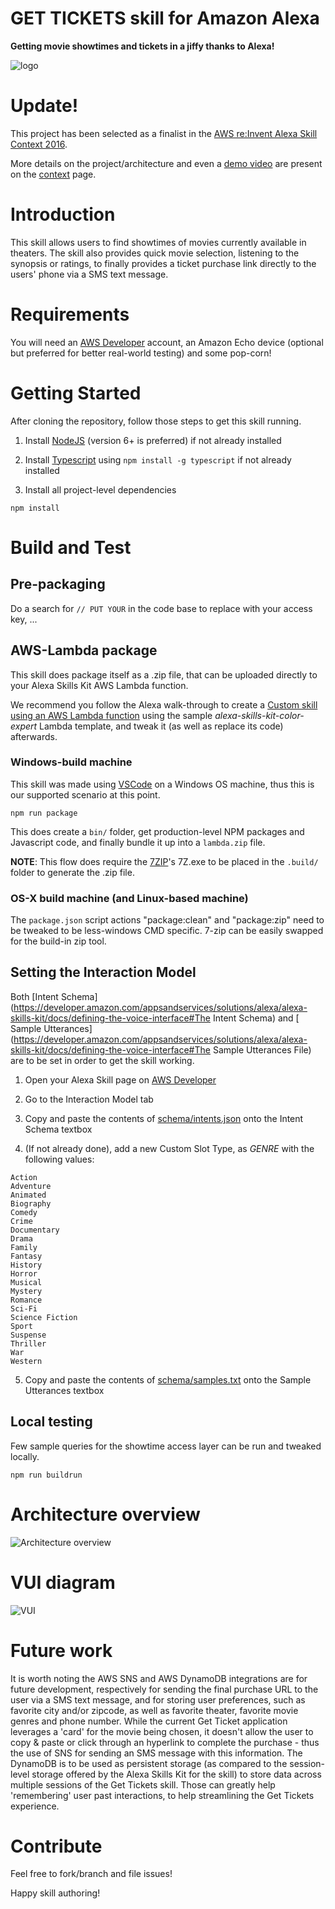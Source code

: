 # GET TICKETS skill for Amazon Alexa

**Getting movie showtimes and tickets in a jiffy thanks to Alexa!**

![logo](./.build/logo.jpg)

# Update!

This project has been selected as a finalist in the [AWS re:Invent Alexa Skill Context 2016](https://www.hackster.io/contests/alexa-reinvent).

More details on the project/architecture and even a [demo video](https://youtu.be/miZGYJCwlLw) are present on the [context](https://www.hackster.io/rleyh/gettickets-c54778?ref=challenge&ref_id=82&offset=3) page.

# Introduction 

This skill allows users to find showtimes of movies currently available in theaters. The skill also provides quick movie selection, listening to the synopsis or ratings, to finally provides a ticket purchase link directly to the users' phone via a SMS text message.

# Requirements

You will need an [AWS Developer](https://developer.amazon.com) account, an Amazon Echo device (optional but preferred for better real-world testing) and some pop-corn!

# Getting Started

After cloning the repository, follow those steps to get this skill running.

1. Install [NodeJS](https://www.nodejs.com/) (version 6+ is preferred) if not already installed

2. Install [Typescript](https://www.npmjs.com/package/typescript) using ```npm install -g typescript``` if not already installed

3. Install all project-level dependencies

```
npm install
```

# Build and Test

## Pre-packaging

Do a search for ```// PUT YOUR``` in the code base to replace with your access key, ...

## AWS-Lambda package

This skill does package itself as a .zip file, that can be uploaded directly to your Alexa Skills Kit AWS Lambda function. 

We recommend you follow the Alexa walk-through to create a [Custom skill using an AWS Lambda function](https://developer.amazon.com/public/solutions/alexa/alexa-skills-kit/docs/developing-an-alexa-skill-as-a-lambda-function) using the sample *alexa-skills-kit-color-expert* Lambda template, and tweak it (as well as replace its code) afterwards.

### Windows-build machine

This skill was made using [VSCode](https://code.visualstudio.com) on a Windows OS machine, thus this is our supported scenario at this point. 

```
npm run package
```

This does create a ```bin/``` folder, get production-level NPM packages and Javascript code, and finally bundle it up into a `lambda.zip` file.

**NOTE**: This flow does require the [7ZIP](http://7-zip.org/)'s 7Z.exe to be placed in the ```.build/``` folder to generate the .zip file.

### OS-X build machine (and Linux-based machine)

The ```package.json``` script actions "package:clean" and "package:zip" need to be tweaked to be less-windows CMD specific. 7-zip can be easily swapped for the build-in zip tool.

## Setting the Interaction Model

Both [Intent Schema](https://developer.amazon.com/appsandservices/solutions/alexa/alexa-skills-kit/docs/defining-the-voice-interface#The Intent Schema) and [
Sample Utterances](https://developer.amazon.com/appsandservices/solutions/alexa/alexa-skills-kit/docs/defining-the-voice-interface#The Sample Utterances File) are to be set in order to get the skill working.

1. Open your Alexa Skill page on [AWS Developer](https://developer.amazon.com/)

2. Go to the Interaction Model tab

3. Copy and paste the contents of [schema/intents.json](schema/intents.json) onto the Intent Schema textbox

4. (If not already done), add a new Custom Slot Type, as *GENRE* with the following values:

```
Action 
Adventure 
Animated 
Biography 
Comedy 
Crime 
Documentary 
Drama 
Family 
Fantasy 
History 
Horror 
Musical 
Mystery 
Romance 
Sci-Fi
Science Fiction
Sport 
Suspense 
Thriller 
War 
Western
```

5. Copy and paste the contents of [schema/samples.txt](schema/samples.txt) onto the Sample Utterances textbox

## Local testing

Few sample queries for the showtime access layer can be run and tweaked locally.

```
npm run buildrun
```

# Architecture overview

![Architecture overview](./.build/arch.jpg)

# VUI diagram

![VUI](./.build/vui.jpg)

# Future work

It is worth noting the AWS SNS and AWS DynamoDB integrations are for future development, respectively for sending the final purchase URL to the user via a SMS text message, and for storing user preferences, such as favorite city and/or zipcode, as well as favorite theater, favorite movie genres and phone number. While the current Get Ticket application leverages a 'card' for the movie being chosen, it doesn't allow the user to copy & paste or click through an hyperlink to complete the purchase - thus the use of SNS for sending an SMS message with this information.
The DynamoDB is to be used as persistent storage (as compared to the session-level storage offered by the Alexa Skills Kit for the skill) to store data across multiple sessions of the Get Tickets skill. Those can greatly help 'remembering' user past interactions, to help streamlining the Get Tickets experience.

# Contribute

Feel free to fork/branch and file issues!


Happy skill authoring!
